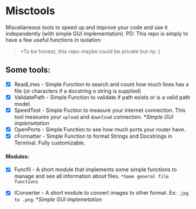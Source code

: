 # Misctools
Miscellaneous tools to speed up and improve your code and use it independently (with simple GUI implementation).
PD: This repo is simply to have a few useful functions in isolation

> +To be honest, this repo maybe could be private but np :)

## Some tools:

- [x] ReadLines - Simple Function to search and count how much lines has a file (or characters if a docstring o string is supplied)
- [x] ValidatePath - Simple Function to validate if path exists or is a valid path model.
- [x] SpeedTest - Simple Fuction to measure your internet connection. This tool measures your ``upload`` and ``download`` connection. *_Simple GUI implemetation_
- [x] OpenPorts -  Simple Function to see how much ports your router have.
- [x] cFormatter - Simple Function to format Strings and Docstrings in Terminal. Fully customizable.

#### Modules:
- [x] Funcfil - A short module that implements some simple functions to manage and see all information about files. ``*Some general file functions``
- [x] IConverter - A short module to convert images to other format. Ex: ``.jpg to .png``. *_Simple GUI implemetation_


